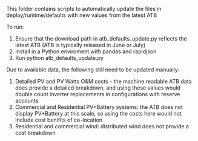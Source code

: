 This folder contains scripts to automatically update the files in deploy/runtime/defaults with new values from the latest ATB

To run:
1. Ensure that the download path in atb_defaults_update.py reflects the latest ATB (ATB is typically released in June or July)
2. Install in a Python enviroment with pandas and rapidjson
3. Run python atb_defaults_update.py

Due to available data, the following still need to be updated manually:

1. Detailed PV and PV Watts O&M costs - the machine readable ATB data does provide a detailed breakdown, and using these values would double count inverter replacements in configurations with reserve accounts
2. Commercial and Residential PV+Battery systems: the ATB does not display PV+Battery at this scale, so using the costs here would not include cost benifits of co-location
3. Residential and commercial wind: distributed wind does not provide a cost breakdown
